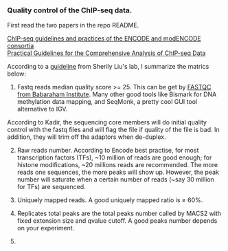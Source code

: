 ### Quality control of the ChIP-seq data.

First read the two papers in the repo README.

[ChIP-seq guidelines and practices of the ENCODE and modENCODE consortia](http://www.ncbi.nlm.nih.gov/pubmed/22955991)  
[Practical Guidelines for the Comprehensive Analysis of ChIP-seq Data](http://journals.plos.org/ploscompbiol/article?id=10.1371/journal.pcbi.1003326) 

According to a [guideline](http://cistrome.org/chilin/_downloads/instructions.pdf) from Sherily Liu's lab, I summarize the matrics below:  

1. Fastq reads median quality score >= 25. This can be get by [FASTQC from Babaraham Institute](http://www.bioinformatics.babraham.ac.uk/projects/fastqc/).
  Many other good tools like Bismark for DNA methylation data mapping, and SeqMonk, a pretty cool GUI tool alternative to IGV.  
  
  According to Kadir, the sequencing core members will do initial quality control with the fastq files and will flag the file if quality of 
  the file is bad.  In addition, they will trim off the adaptors when de-duplex.
  
2. Raw reads number. According to Encode best practise, for most transcription factors (TFs), ~10 million of reads are good enough; for 
  histone modifications, ~20 millions reads are recommended. The more reads one sequences, the more peaks will show up. However,
  the peak number will saturate when a certain number of reads (~say 30 million for TFs) are sequenced.
  
3. Uniquely mapped reads. A good uniquely mapped ratio is ≥ 60%.

4. Replicates total peaks are the total peaks number called by MACS2 with fixed extension size and qvalue cutoff. A good peaks number depends on your experiment.

5.
